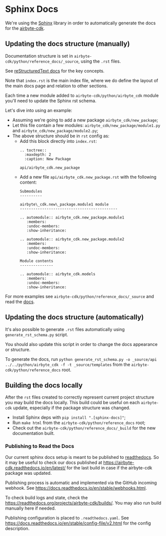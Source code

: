 # Sphinx Docs

We're using the [Sphinx](https://www.sphinx-doc.org/) library in order 
to automatically generate the docs for the [airbyte-cdk](https://pypi.org/project/airbyte-cdk/).

## Updating the docs structure (manually)

Documentation structure is set in `airbyte-cdk/python/reference_docs/_source`, using the `.rst` files.

See [reStructuredText docs](https://www.sphinx-doc.org/en/master/usage/restructuredtext/basics.html) 
for the key concepts.

Note that `index.rst` is the main index file, where we do define the layout of the main 
docs page and relation to other sections.

Each time a new module added to `airbyte-cdk/python/airbyte_cdk` module you'll need to update the Sphinx rst schema.

Let's dive into using an example:
- Assuming we're going to add a new package `airbyte_cdk/new_package`;
- Let this file contain a few modules: `airbyte_cdk/new_package/module1.py` and `airbyte_cdk/new_package/module2.py`;
- The above structure should be in `rst` config as: 
  - Add this block directly into `index.rst`:
    ```
    .. toctree::
      :maxdepth: 2
      :caption: New Package
    
    api/airbyte_cdk.new_package
    ```
  - Add a new file `api/airbyte_cdk.new_package.rst` with the following content:
    ```
    Submodules
    ----------
    
    airbyte\_cdk.new\_package.module1 module
    --------------------------------------------
    
    .. automodule:: airbyte_cdk.new_package.module1
       :members:
       :undoc-members:
       :show-inheritance:
    
    .. automodule:: airbyte_cdk.new_package.module2
       :members:
       :undoc-members:
       :show-inheritance:
    
    Module contents
    ---------------
    
    .. automodule:: airbyte_cdk.models
       :members:
       :undoc-members:
       :show-inheritance:
    ```

For more examples see `airbyte-cdk/python/reference_docs/_source` 
and read the [docs](https://www.sphinx-doc.org/en/master/usage/restructuredtext/basics.html).

## Updating the docs structure (automatically)

It's also possible to generate `.rst` files automatically using `generate_rst_schema.py` script. 

You should also update this script in order to change the docs appearance or structure.

To generate the docs, 
run `python generate_rst_schema.py -o _source/api ../../python/airbyte_cdk -f -t _source/templates` 
from the `airbyte-cdk/python/reference_docs` root. 


## Building the docs locally

After the `rst` files created to correctly represent current project structure you may build the docs locally.
This build could be useful on each `airbyte-cdk` update, especially if the package structure was changed.

- Install Sphinx deps with `pip install ".[sphinx-docs]"`;
- Run `make html` from the `airbyte-cdk/python/reference_docs` root;
- Check out the `airbyte-cdk/python/reference_docs/_build` for the new documentation built.


### Publishing to Read the Docs

Our current sphinx docs setup is meant to be published to [readthedocs](https://readthedocs.org/). 
So it may be useful to check our docs published at https://airbyte-cdk.readthedocs.io/en/latest/ 
for the last build in case if the airbyte-cdk package was updated.

Publishing process is automatic and implemented via the GitHub incoming webhook. 
See https://docs.readthedocs.io/en/stable/webhooks.html.

To check build logs and state, check the https://readthedocs.org/projects/airbyte-cdk/builds/. 
You may also run build manually here if needed.

Publishing configuration is placed to `.readthedocs.yaml`. 
See https://docs.readthedocs.io/en/stable/config-file/v2.html for the config description.